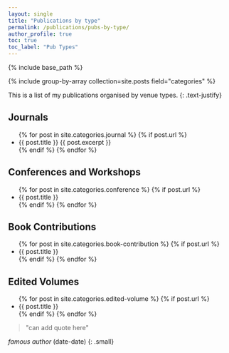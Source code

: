 ```yaml
---
layout: single
title: "Publications by type" 
permalink: /publications/pubs-by-type/
author_profile: true
toc: true
toc_label: "Pub Types"
---
```


{% include base_path %}

{% include group-by-array collection=site.posts field="categories" %}


<section class="page__content" itemprop="text" markdown="1">


This is a list of my publications organised by venue types.
{: .text-justify}

</section>

<h2 class="archive__subtitle" id="journals">Journals</h2>

<ul>
  {% for post in site.categories.journal %}
    {% if post.url %}
        <li>{{ post.title }} {{ post.excerpt }}</li>
    {% endif %}
  {% endfor %}
</ul>

<h2 class="archive__subtitle" id="conferences">Conferences and Workshops</h2>

<ul>
  {% for post in site.categories.conference %}
    {% if post.url %}
        <li>{{ post.title }}</li>
    {% endif %}
  {% endfor %}
</ul>

<h2 class="archive__subtitle" id="contributions">Book Contributions</h2>

<ul>
  {% for post in site.categories.book-contribution %}
    {% if post.url %}
        <li>{{ post.title }}</li>
    {% endif %}
  {% endfor %}
</ul>

<h2 class="archive__subtitle" id="edited">Edited Volumes</h2>

<ul>
  {% for post in site.categories.edited-volume %}
    {% if post.url %}
        <li>{{ post.title }}</li>
    {% endif %}
  {% endfor %}
</ul>



<section class="page__content cf" itemprop="text" markdown="1">

> "can add quote here"

<cite>famous author</cite> (date-date) 
{: .small}

</section>
